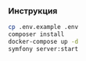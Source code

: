 ### Инструкция
```bash
cp .env.example .env
composer install
docker-compose up -d
symfony server:start
```
